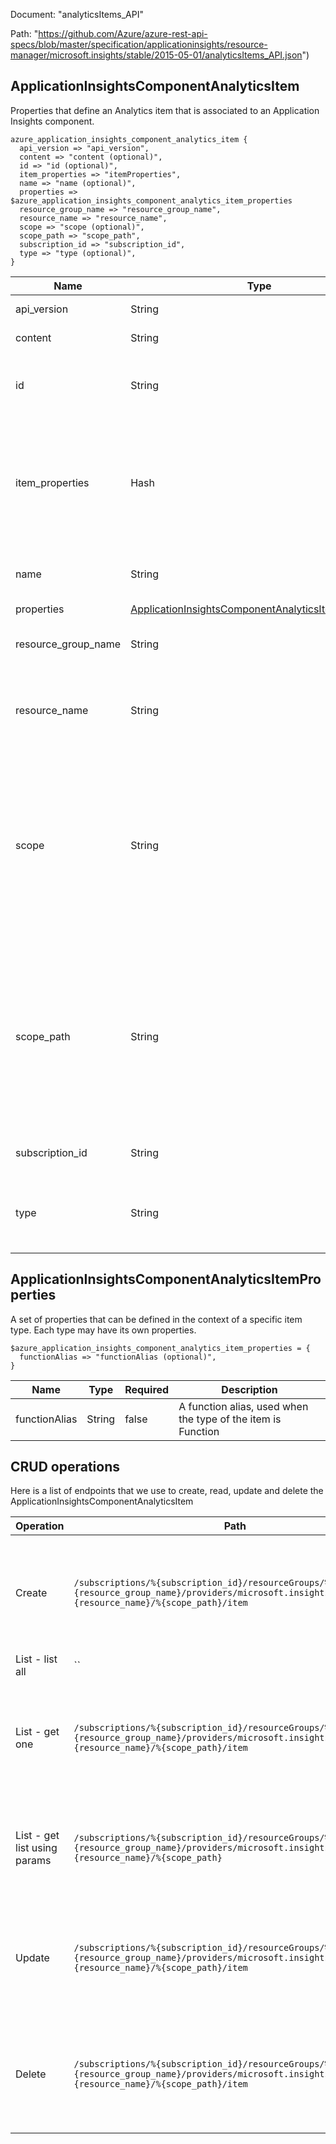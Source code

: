 Document: "analyticsItems_API"


Path: "https://github.com/Azure/azure-rest-api-specs/blob/master/specification/applicationinsights/resource-manager/microsoft.insights/stable/2015-05-01/analyticsItems_API.json")

## ApplicationInsightsComponentAnalyticsItem

Properties that define an Analytics item that is associated to an Application Insights component.

```puppet
azure_application_insights_component_analytics_item {
  api_version => "api_version",
  content => "content (optional)",
  id => "id (optional)",
  item_properties => "itemProperties",
  name => "name (optional)",
  properties => $azure_application_insights_component_analytics_item_properties
  resource_group_name => "resource_group_name",
  resource_name => "resource_name",
  scope => "scope (optional)",
  scope_path => "scope_path",
  subscription_id => "subscription_id",
  type => "type (optional)",
}
```

| Name        | Type           | Required       | Description       |
| ------------- | ------------- | ------------- | ------------- |
|api_version | String | true | Client Api Version. |
|content | String | false | The content of this item |
|id | String | false | Internally assigned unique id of the item definition. |
|item_properties | Hash | true | Properties that need to be specified to create a new item and add it to an Application Insights component. |
|name | String | false | The user-defined name of the item. |
|properties | [ApplicationInsightsComponentAnalyticsItemProperties](#applicationinsightscomponentanalyticsitemproperties) | false |  |
|resource_group_name | String | true | The name of the resource group. |
|resource_name | String | true | The name of the Application Insights component resource. |
|scope | String | false | Enum indicating if this item definition is owned by a specific user or is shared between all users with access to the Application Insights component. |
|scope_path | String | true | Enum indicating if this item definition is owned by a specific user or is shared between all users with access to the Application Insights component. |
|subscription_id | String | true | The Azure subscription ID. |
|type | String | false | Enum indicating the type of the Analytics item. |
        
## ApplicationInsightsComponentAnalyticsItemProperties

A set of properties that can be defined in the context of a specific item type. Each type may have its own properties.

```puppet
$azure_application_insights_component_analytics_item_properties = {
  functionAlias => "functionAlias (optional)",
}
```

| Name        | Type           | Required       | Description       |
| ------------- | ------------- | ------------- | ------------- |
|functionAlias | String | false | A function alias, used when the type of the item is Function |



## CRUD operations

Here is a list of endpoints that we use to create, read, update and delete the ApplicationInsightsComponentAnalyticsItem

| Operation | Path | Verb | Description | OperationID |
| ------------- | ------------- | ------------- | ------------- | ------------- |
|Create|`/subscriptions/%{subscription_id}/resourceGroups/%{resource_group_name}/providers/microsoft.insights/components/%{resource_name}/%{scope_path}/item`|Put|Adds or Updates a specific Analytics Item within an Application Insights component.|AnalyticsItem_Put|
|List - list all|``||||
|List - get one|`/subscriptions/%{subscription_id}/resourceGroups/%{resource_group_name}/providers/microsoft.insights/components/%{resource_name}/%{scope_path}/item`|Get|Gets a specific Analytics Items defined within an Application Insights component.|AnalyticsItem_Get|
|List - get list using params|`/subscriptions/%{subscription_id}/resourceGroups/%{resource_group_name}/providers/microsoft.insights/components/%{resource_name}/%{scope_path}`|Get|Gets a list of Analytics Items defined within an Application Insights component.|AnalyticsItem_List|
|Update|`/subscriptions/%{subscription_id}/resourceGroups/%{resource_group_name}/providers/microsoft.insights/components/%{resource_name}/%{scope_path}/item`|Put|Adds or Updates a specific Analytics Item within an Application Insights component.|AnalyticsItem_Put|
|Delete|`/subscriptions/%{subscription_id}/resourceGroups/%{resource_group_name}/providers/microsoft.insights/components/%{resource_name}/%{scope_path}/item`|Delete|Deletes a specific Analytics Items defined within an Application Insights component.|AnalyticsItem_Delete|
